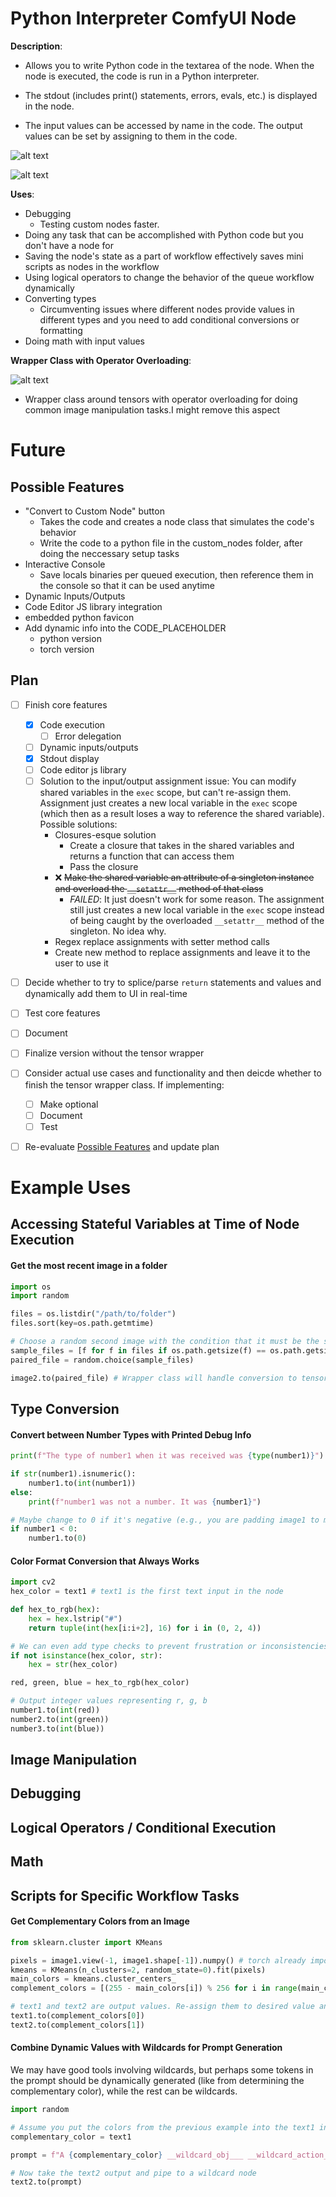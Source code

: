 # Python Interpreter ComfyUI Node

**Description**:

- Allows you to write Python code in the textarea of the node. When the node is executed, the code is run in a Python interpreter. 

- The stdout (includes print() statements, errors, evals, etc.) is displayed in the node. 

- The input values can be accessed by name in the code. The output values can be set by assigning to them in the code.

![alt text](wiki/pictures/demos/p1-zoom.png)

![alt text](wiki/pictures/demos/p1.png)



**Uses**:

- Debugging
  - Testing custom nodes faster.
- Doing any task that can be accomplished with Python code but you don't have a node for
- Saving the node's state as a part of workflow effectively saves mini scripts as nodes in the workflow
- Using logical operators to change the behavior of the queue workflow dynamically
- Converting types
  - Circumventing issues where different nodes provide values in different types and you need to add conditional conversions or formatting
- Doing math with input values

**Wrapper Class with Operator Overloading**:

![alt text](wiki/pictures/demos/p2.png)

- Wrapper class around tensors with operator overloading for doing common image manipulation tasks.I might remove this aspect

# Future

## Possible Features

- "Convert to Custom Node" button
  - Takes the code and creates a node class that simulates the code's behavior
  - Write the code to a python file in the custom_nodes folder, after doing the neccessary setup tasks
- Interactive Console
  - Save locals binaries per queued execution, then reference them in the console so that it can be used anytime 
- Dynamic Inputs/Outputs
- Code Editor JS library integration
- embedded python favicon
- Add dynamic info into the CODE_PLACEHOLDER
  - python version
  - torch version 

## Plan

- [ ] Finish core features
  - [x] Code execution
    - [ ] Error delegation
  - [ ] Dynamic inputs/outputs
  - [x] Stdout display
  - [ ] Code editor js library
  - [ ] Solution to the input/output assignment issue: You can modify shared variables in the `exec` scope, but can't re-assign them. Assignment just creates a new local variable in the `exec` scope (which then as a result loses a way to reference the shared variable). Possible solutions:
    - Closures-esque solution
      - Create a closure that takes in the shared variables and returns a function that can access them
      - Pass the closure
    - ❌ ~~Make the shared variable an attribute of a singleton instance and overload the `__setattr__` method of that class~~
      - *FAILED*: It just doesn't work for some reason. The assignment still just creates a new local variable in the `exec` scope instead of being caught by the overloaded `__setattr__` method of the singleton. No idea why. 
    - Regex replace assignments with setter method calls
    - Create new method to replace assignments and leave it to the user to use it
- [ ] Decide whether to try to splice/parse `return` statements and values and dynamically add them to UI in real-time 
- [ ] Test core features
- [ ] Document
- [ ] Finalize version without the tensor wrapper
- [ ] Consider actual use cases and functionality and then deicde whether to finish the tensor wrapper class. If implementing:
  - [ ] Make optional
  - [ ] Document
  - [ ] Test
- [ ] Re-evaluate [Possible Features](#possible-features) and update plan


# Example Uses

## Accessing Stateful Variables at Time of Node Execution

#### Get the most recent image in a folder

```python
import os
import random

files = os.listdir("/path/to/folder")
files.sort(key=os.path.getmtime)

# Choose a random second image with the condition that it must be the same size
sample_files = [f for f in files if os.path.getsize(f) == os.path.getsize(files[1])]
paired_file = random.choice(sample_files)

image2.to(paired_file) # Wrapper class will handle conversion to tensor automatically
```

## Type Conversion

#### Convert between Number Types with Printed Debug Info

```python
print(f"The type of number1 when it was received was {type(number1)}")

if str(number1).isnumeric():
    number1.to(int(number1))
else:
    print(f"number1 was not a number. It was {number1}")

# Maybe change to 0 if it's negative (e.g., you are padding image1 to match image2 size but image1 is larger than in one dimension)
if number1 < 0:
    number1.to(0)
```

#### Color Format Conversion that Always Works



```python
import cv2
hex_color = text1 # text1 is the first text input in the node

def hex_to_rgb(hex):
    hex = hex.lstrip("#")
    return tuple(int(hex[i:i+2], 16) for i in (0, 2, 4))

# We can even add type checks to prevent frustration or inconsistencies with other node outputs
if not isinstance(hex_color, str):
    hex = str(hex_color)

red, green, blue = hex_to_rgb(hex_color)

# Output integer values representing r, g, b
number1.to(int(red))
number2.to(int(green))
number3.to(int(blue))
```




## Image Manipulation

## Debugging


## Logical Operators / Conditional Execution


## Math


## Scripts for Specific Workflow Tasks

#### Get Complementary Colors from an Image

```python
from sklearn.cluster import KMeans

pixels = image1.view(-1, image1.shape[-1]).numpy() # torch already imported
kmeans = KMeans(n_clusters=2, random_state=0).fit(pixels)
main_colors = kmeans.cluster_centers_
complement_colors = [(255 - main_colors[i]) % 256 for i in range(main_colors.shape[0])]

# text1 and text2 are output values. Re-assign them to desired value and then pipe the output in the UI
text1.to(complement_colors[0])
text2.to(complement_colors[1])
```

#### Combine Dynamic Values with Wildcards for Prompt Generation

We may have good tools involving wildcards, but perhaps some tokens in the prompt should be dynamically generated (like from determining the complementary color), while the rest can be wildcards.

```python
import random

# Assume you put the colors from the previous example into the text1 input for this node
complementary_color = text1

prompt = f"A {complementary_color} __wildcard_obj___ __wildcard_action__ in __wildcard_location__"

# Now take the text2 output and pipe to a wildcard node
text2.to(prompt)
```


